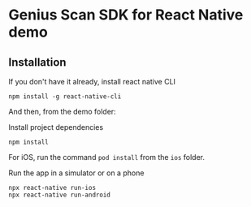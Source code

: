 # Genius Scan SDK for React Native demo

## Installation
If you don't have it already, install react native CLI
```
npm install -g react-native-cli
```

And then, from the demo folder:

Install project dependencies
```
npm install
```

For iOS, run the command `pod install` from the `ios` folder.

Run the app in a simulator or on a phone
```
npx react-native run-ios
npx react-native run-android
```
